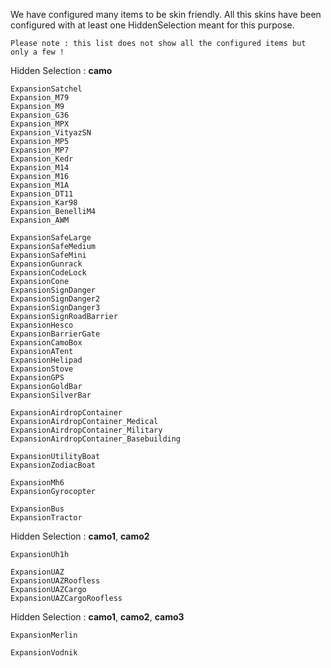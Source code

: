 We have configured many items to be skin friendly. All this skins have been configured with at least one HiddenSelection meant for this purpose.

`Please note : this list does not show all the configured items but only a few !`

Hidden Selection : **camo**
```
ExpansionSatchel
Expansion_M79
Expansion_M9
Expansion_G36
Expansion_MPX
Expansion_VityazSN
Expansion_MP5
Expansion_MP7
Expansion_Kedr
Expansion_M14
Expansion_M16
Expansion_M1A
Expansion_DT11
Expansion_Kar98
Expansion_BenelliM4
Expansion_AWM

ExpansionSafeLarge
ExpansionSafeMedium
ExpansionSafeMini
ExpansionGunrack
ExpansionCodeLock
ExpansionCone
ExpansionSignDanger
ExpansionSignDanger2
ExpansionSignDanger3
ExpansionSignRoadBarrier
ExpansionHesco
ExpansionBarrierGate
ExpansionCamoBox
ExpansionATent
ExpansionHelipad
ExpansionStove
ExpansionGPS
ExpansionGoldBar
ExpansionSilverBar

ExpansionAirdropContainer
ExpansionAirdropContainer_Medical
ExpansionAirdropContainer_Military
ExpansionAirdropContainer_Basebuilding

ExpansionUtilityBoat
ExpansionZodiacBoat

ExpansionMh6
ExpansionGyrocopter

ExpansionBus
ExpansionTractor
```

Hidden Selection : **camo1**, **camo2**
```
ExpansionUh1h

ExpansionUAZ
ExpansionUAZRoofless
ExpansionUAZCargo
ExpansionUAZCargoRoofless
```

Hidden Selection : **camo1**, **camo2**, **camo3**
```
ExpansionMerlin

ExpansionVodnik
```